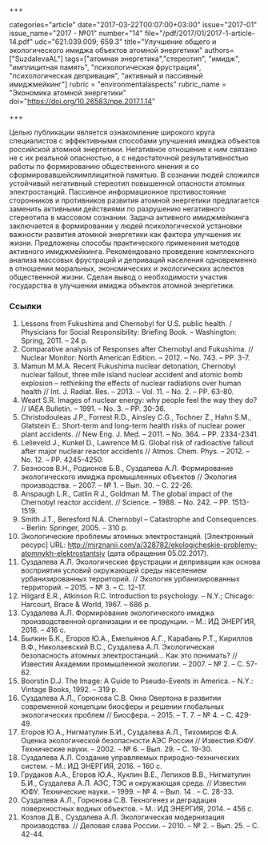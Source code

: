 +++

categories="article"
date="2017-03-22T00:07:00+03:00"
issue="2017-01"
issue_name="2017 - №01"
number="14"
file="/pdf/2017/01/2017-1-article-14.pdf"
udc="621.039.009; 659.3"
title="Улучшение общего и экологического имиджа объектов атомной энергетики"
authors=["SuzdalevaAL"]
tags=["атомная энергетика","стереотип", "имидж", "имплицитная память", "психологическая фрустрация", "психологическая депривация", "активный и пассивный имиджмейкинг"]
rubric = "environmentalaspects"
rubric_name = "Экономика атомной энергетики"
doi="https://doi.org/10.26583/npe.2017.1.14"

+++

Целью публикации является ознакомление широкого круга специалистов с эффективными способами улучшения имиджа объектов российской атомной энергетики. Негативное отношение к ним связано не с их реальной опасностью, а с недостаточной результативностью работы по формированию общественного мнения и со сформировавшейсяимплицитной памятью. В сознании людей сложился устойчивый негативный стереотип повышенной опасности атомных электростанций. Пассивное информационное противостояние сторонников и противников развития атомной энергетики предлагается заменить активными действиями по разрушению негативного стереотипа в массовом сознании. Задача активного имиджмейкинга заключается в формировании у людей психологической установки важности развития атомной энергетики как фактора улучшения их жизни. Предложены способы практического применения методов активного имиджмейкинга. Рекомендовано проведение комплексного анализа массовых фрустраций и деприваций населения одновременно в отношении моральных, экономических и экологических аспектов общественной жизни. Сделан вывод о необходимости участия государства в улучшении имиджа объектов атомной энергетики.

### Ссылки

1. Lessons from Fukushima and Chernobyl for U.S. public health. / Physicians for Social Responsibility: Briefing Book. – Washington: Spring, 2011. – 24 р.
2. Comparative analysis of Responses after Chernobyl and Fukushima. // Nuclear Monitor: North American Edition. – 2012. – No. 743. – PP. 3-7.
3. Mamun M.M.A. Recent Fukushima nuclear detonation, Chernobyl nuclear fallout, three mile island nuclear accident and atomic bomb explosion – rethinking the effects of nuclear radiations over human health // Int. J. Radiat. Res. – 2013. – Vol. 11. – No. 2. – PP. 63-80.
4. Weart S.R. Images of nuclear energy: why people feel the way they do? // IAEA Bulletin. – 1991. – No. 3. – PP. 30-36.
5. Christodouleas J.P., Forrest R.D., Ainsley C.G., Tochner Z., Hahn S.M., Glatstein E.: Short-term and long-term health risks of nuclear power plant accidents. // New Eng. J. Med. – 2011. – No. 364. – PР. 2334-2341.
6. Lelieveld J., Kunkel D., Lawrence M.G. Global risk of radioactive fallout after major nuclear reactor accidents // Atmos. Chem. Phys. – 2012. – No. 12. – PP. 4245-4250.
7. Безносов В.Н., Родионов Б.В., Суздалева А.Л. Формирование экологического имиджа промышленных объектов // Экология производства. – 2007. – № 1. – Вып. 30. – С. 22-26.
8. Anspaugh L.R., Catlin R J., Goldman M. The global impact of the Chernobyl reactor accident. // Science. – 1988. – No. 242. – PP. 1513-1519.
9. Smith J.T., Beresford N.A. Chernobyl – Catastrophe and Consequences. – Berlin: Springer, 2005. – 310 р.
10. Экологические проблемы атомных электростанций. [Электронный ресурс] URL: http://mirznanii.com/a/328782/ekologicheskie-problemy-atomnykh-elektrostantsiy (дата обращения 05.02.2017).
11. Суздалева А.Л. Экологические фрустрации и депривации как основа восприятия условий окружающей среды населением урбанизированных территорий. // Экология урбанизированных территорий. – 2015. – № 3. – С. 12-17.
12. Hilgard E.R., Atkinson R.C. Introduction to psychology. – N.Y.; Chicago: Harcourt, Brace & World, 1967. – 686 p.
13. Суздалева А.Л. Формирование экологического имиджа производственной организации и ее продукции. – М.: ИД ЭНЕРГИЯ, 2016. – 416 с.
14. Былкин Б.К., Егоров Ю.А., Емельянов А.Г., Карабань Р.Т., Кириллов В.Ф., Николаевский В.С., Суздалева А.Л. Экологическая безопасность атомных электростанций... Как это понимать? // Известия Академии промышленной экологии. – 2007. – № 2. – С. 57-62.
15. Boorstin D.J. The Image: A Guide to Pseudo-Events in America. – N.Y.: Vintage Books, 1992. – 319 p.
16. Суздалева А.Л., Горюнова С.В. Окна Овертона в развитии современной концепции биосферы и решении глобальных экологических проблем // Биосфера. – 2015. – Т. 7. – № 4. – С. 429-49.
17. Егоров Ю.А., Нигматулин Б.И., Суздалева А.Л., Тихомиров Ф.А. Оценка экологической безопасности АЭС России // Известия ЮФУ. Технические науки. – 2002. – № 6. – Вып. 29. – С. 19-30.
18. Суздалева А.Л. Создание управляемых природно-технических систем. – М.: ИД ЭНЕРГИЯ, 2016. – 160 с.
19. Грудаков А.А., Егоров Ю.А., Куклин В.Е., Лепихов В.В., Нигматулин Б.И., Суздалева А.Л. АЭС, ТЭС и окружающая среда. // Известия ЮФУ. Технические науки. – 1999. – № 4. – Вып. 14 . – С. 28-33.
20. Суздалева А.Л., Горюнова С.В. Техногенез и деградация поверхностных водных объектов. – М.: ИД ЭНЕРГИЯ, 2014. – 456 с.
21. Козлов Д.В., Суздалева А.Л. Экологическая модернизация производства. // Деловая слава России. – 2010. – № 2. – Вып. 25. – С. 42-44.